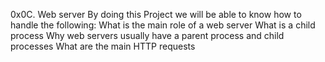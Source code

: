 0x0C. Web server
By doing this Project we will be able to know how to handle the following: 
What is the main role of a web server
What is a child process
Why web servers usually have a parent process and child processes
What are the main HTTP requests
